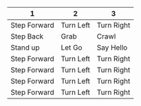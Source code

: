 1 | 2 | 3 
--------|--------|-----------------
Step Forward | Turn Left | Turn Right
Step Back | Grab | Crawl
Stand up | Let Go | Say Hello
Step Forward | Turn Left | Turn Right
Step Forward | Turn Left | Turn Right
Step Forward | Turn Left | Turn Right
Step Forward | Turn Left | Turn Right
